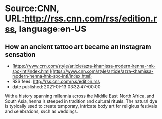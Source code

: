 # Source:CNN, URL:http://rss.cnn.com/rss/edition.rss, language:en-US

## How an ancient tattoo art became an Instagram sensation
 - [https://www.cnn.com/style/article/azra-khamissa-modern-henna-hnk-spc-intl/index.html](https://www.cnn.com/style/article/azra-khamissa-modern-henna-hnk-spc-intl/index.html)
 - RSS feed: http://rss.cnn.com/rss/edition.rss
 - date published: 2021-01-13 03:32:47+00:00

With a history spanning millennia across the Middle East, North Africa, and South Asia, henna is steeped in tradition and cultural rituals. The natural dye is typically used to create temporary, intricate body art for religious festivals and celebrations, such as weddings.


